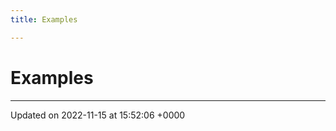 ```yaml
---
title: Examples

---
```


# Examples







-------------------------------

Updated on 2022-11-15 at 15:52:06 +0000
